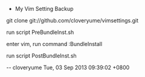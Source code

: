 * My Vim Setting Backup

git clone git://github.com/cloveryume/vimsettings.git

run script PreBundleInst.sh

enter vim, run command :BundleInstall

run script PostBundleInst.sh


-- cloveryume Tue,  03 Sep 2013 09:39:02 +0800

